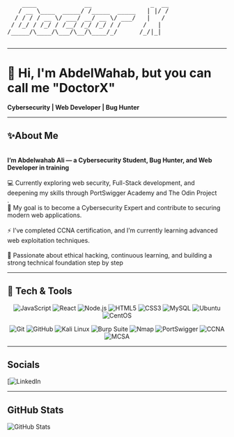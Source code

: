 <!-- ============================= -->
<!--          BANNER SECTION       -->
<!-- ============================= -->

<p align="center" style="background:none; border:none; box-shadow:none; padding:0; margin:0;">
<pre style="background:none; border:none; box-shadow:none; padding:0; margin:0;">
    ____             __                _  __
   / __ \____  _____/ /_____  _____   | |/ /
  / / / / __ \/ ___/ __/ __ \/ ___/   |   / 
 / /_/ / /_/ / /__/ /_/ /_/ / /      /   |  
/_____/\____/\___/\__/\____/_/      /_/|_|  
                                              
</pre>
</p>                                                                
                                                                   
                                                                     
                                                                     

---

<!-- ============================= -->
<!--          INTRODUCTION         -->
<!-- ============================= -->

# 👋 Hi, I'm AbdelWahab, but you can call me "DoctorX" 
**Cybersecurity | Web Developer | Bug Hunter**

---

<!-- ============================= -->
<!--             ABOUT ME          -->
<!-- ============================= -->

## ✨About Me  
<br>**I’m Abdelwahab Ali — a Cybersecurity Student, Bug Hunter, and Web Developer in training**</br>
<br>💻 Currently exploring web security, Full-Stack development, and deepening my skills through PortSwigger Academy and The Odin Project</br>.
<br>🎯 My goal is to become a Cybersecurity Expert and contribute to securing modern web applications.</br>
<br>⚡ I’ve completed CCNA certification, and I’m currently learning advanced web exploitation techniques.</br>
<br>🚀 Passionate about ethical hacking, continuous learning, and building a strong technical foundation step by step  </br>

---

<!-- ============================= -->
<!--         TECH & TOOLS          -->
<!-- ============================= -->

<!-- ============================= -->
<!--         TECH & TOOLS          -->
<!-- ============================= -->

## 🧰 Tech & Tools

<p align="center">
  <img alt="JavaScript" src="https://img.shields.io/badge/JavaScript-F7DF1E?style=for-the-badge&logo=javascript&logoColor=black" />
  <img alt="React" src="https://img.shields.io/badge/React-61DAFB?style=for-the-badge&logo=react&logoColor=black" />
  <img alt="Node.js" src="https://img.shields.io/badge/Node.js-339933?style=for-the-badge&logo=nodedotjs&logoColor=white" />
  <img alt="HTML5" src="https://img.shields.io/badge/HTML5-E34F26?style=for-the-badge&logo=html5&logoColor=white" />
  <img alt="CSS3" src="https://img.shields.io/badge/CSS3-1572B6?style=for-the-badge&logo=css3&logoColor=white" />
  <img alt="MySQL" src="https://img.shields.io/badge/MySQL-4479A1?style=for-the-badge&logo=mysql&logoColor=white" />
  <img alt="Ubuntu" src="https://img.shields.io/badge/Ubuntu-E95420?style=for-the-badge&logo=ubuntu&logoColor=white" />
  <img alt="CentOS" src="https://img.shields.io/badge/CentOS-262577?style=for-the-badge&logo=centos&logoColor=white" />
</p>



<p align="center">
  <img alt="Git" src="https://img.shields.io/badge/Git-F05032?style=for-the-badge&logo=git&logoColor=white" />
  <img alt="GitHub" src="https://img.shields.io/badge/GitHub-181717?style=for-the-badge&logo=github&logoColor=white" />
  <img alt="Kali Linux" src="https://img.shields.io/badge/Kali_Linux-557C94?style=for-the-badge&logo=kali-linux&logoColor=white" />
  <img alt="Burp Suite" src="https://img.shields.io/badge/Burp_Suite-FF8000?style=for-the-badge&logo=burp-suite&logoColor=white" />
  <img alt="Nmap" src="https://img.shields.io/badge/Nmap-A73735?style=for-the-badge&logo=nmap&logoColor=white" />
  <img alt="PortSwigger" src="https://img.shields.io/badge/PortSwigger-F26920?style=for-the-badge&logo=portswigger&logoColor=white" />
  <img alt="CCNA" src="https://img.shields.io/badge/CCNA-1BA0D9?style=for-the-badge&logo=cisco&logoColor=white" />
  <img alt="MCSA" src="https://img.shields.io/badge/MCSA-0078D4?style=for-the-badge&logo=microsoft&logoColor=white" />
</p>

---
<!-- ============================= -->
<!--           MY PROJECTS         -->
<!-- ============================= -->

<!-- ============================= -->
<!--           WIP PROJECTS        -->
<!-- =========

<!-- ============================= -->
<!--          CONNECT WITH ME      -->
<!-- ============================= -->

## Socials

[![LinkedIn](https://github-readme-stats.vercel.app/api?username=DoctorX-404&show_icons=true&theme=tokyonight)  
  

---

<!-- ============================= -->
<!--           GITHUB STATS        -->
<!-- ============================= -->

## GitHub Stats  

![GitHub Stats](https://github-readme-stats.vercel.app/api?username=DoctorX-404&show_icons=true&theme=tokyonight)
